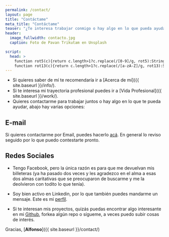 ```yaml
---
permalink: /contact/
layout: page
title: "Contáctame"
meta_title: "Contáctame"
teaser: "¿Te interesa trabajar conmigo o hay algo en lo que pueda ayudarte?"
header:
  image_fullwidth: contacto.jpg
  caption: Foto de Pavan Trikutam en Unsplash

script:
  head: >
    function rot5(c){return c.length>1?c.replace(/[0-9]/g, rot5):String.fromCharCode((c<="9"?57:57)>=(c=c.charCodeAt(0)+5)?c:c-10);}
    function rot13(c){return c.length>1?c.replace(/[a-zA-Z]/g, rot13):String.fromCharCode((c<="Z"?90:122)>=(c=c.charCodeAt(0)+13)?c:c-26);}
---
```

* Si quieres saber de mí te recomendaría ir a [Acerca de mí]({{ site.baseurl }}/info/).
* Si te interesa mi trayectoria profesional puedes ir a [Vida Profesional]({{ site.baseurl }}/work/).
* Quieres contactarme para trabajar juntos o hay algo en lo que te pueda ayudar, abajo hay varias opciones:

## E-mail

Si quieres contactarme por Email, puedes hacerlo [acá](mailto:alfonso.tobar@alumnos.usm.cl). En general lo reviso seguido por lo que puedo contestarte pronto.


## Redes Sociales

* Tengo Facebook, pero la única razón es para que me devuelvan mis billeteras (ya ha pasado dos veces y les agradezco en el alma a esas dos almas caritativas que se preocuparon de buscarme y me la deolvieron con todito lo que tenía).

* Soy bien activo en Linkedin, por lo que también puedes mandarme un mensaje. Este es mi [perfíl](https://www.linkedin.com/in/alfonso-tobar/).

* Si te interesan mis proyectos, quizás puedas encontrar algo interesante en mi [Github](https://github.com/datacubeR), forkea algún repo o sígueme, a veces puedo subir cosas de interés.

Gracias, [**Alfonso**]({{ site.baseurl }}/contact/)

